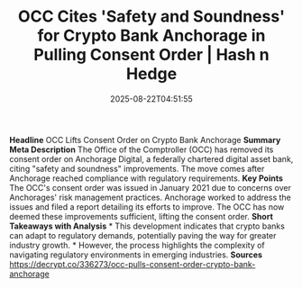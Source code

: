 ﻿---
title: "OCC Cites 'Safety and Soundness' for Crypto Bank Anchorage in Pulling Consent Order | Hash n Hedge"
date: "2025-08-22T04:51:55"
category: "Markets"
summary: ""
slug: "occ-cites-safety-and-soundness-for-crypto-bank-anchorage-in-"
source_urls:
  - ""
seo:
  title: "OCC Cites 'Safety and Soundness' for Crypto Bank Anchorage in Pulling Consent Order | Hash n Hedge | Hash n Hedge"
  description: ""
  keywords: ["news", "markets", "brief"]
---
**Headline** OCC Lifts Consent Order on Crypto Bank Anchorage  **Summary Meta Description** The Office of the Comptroller (OCC) has removed its consent order on Anchorage Digital, a federally chartered digital asset bank, citing "safety and soundness" improvements. The move comes after Anchorage reached compliance with regulatory requirements.  **Key Points**   The OCC's consent order was issued in January 2021 due to concerns over Anchorages' risk management practices.  Anchorage worked to address the issues and filed a report detailing its efforts to improve.  The OCC has now deemed these improvements sufficient, lifting the consent order.  **Short Takeaways with Analysis**  * This development indicates that crypto banks can adapt to regulatory demands, potentially paving the way for greater industry growth. * However, the process highlights the complexity of navigating regulatory environments in emerging industries.  **Sources** https://decrypt.co/336273/occ-pulls-consent-order-crypto-bank-anchorage